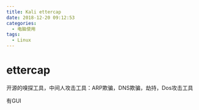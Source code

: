 ```yaml
---
title: Kali ettercap
date: 2018-12-20 09:12:53
categories:
  - 电脑使用
tags:
  - Linux
---
```

# ettercap #

开源的嗅探工具，中间人攻击工具：ARP欺骗，DNS欺骗，劫持，Dos攻击工具

有GUI